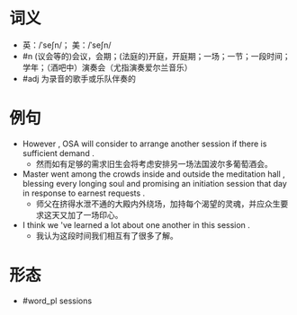 # 词义
- 英：/ˈseʃn/； 美：/ˈseʃn/
- #n (议会等的)会议，会期；(法庭的)开庭，开庭期；一场；一节；一段时间；学年；（酒吧中）演奏会（尤指演奏爱尔兰音乐）
- #adj 为录音的歌手或乐队伴奏的
# 例句
- However , OSA will consider to arrange another session if there is sufficient demand .
	- 然而如有足够的需求旧生会将考虑安排另一场法国波尔多葡萄酒会。
- Master went among the crowds inside and outside the meditation hall , blessing every longing soul and promising an initiation session that day in response to earnest requests .
	- 师父在挤得水泄不通的大殿内外绕场，加持每个渴望的灵魂，并应众生要求这天又加了一场印心。
- I think we 've learned a lot about one another in this session .
	- 我认为这段时间我们相互有了很多了解。
# 形态
- #word_pl sessions
